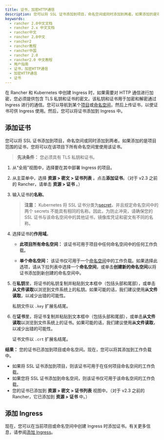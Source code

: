 ```yaml
---
title: 证书，加密HTTP通信
description: 您可以将 SSL 证书添加到项目，命名空间或同时添加到两者。如果添加的是项目范围的证书，您将可以在该项目下所有命名空间里使用该证书。现在，您可以在当前项目或命名空间中创建 Ingress 时添加证书。
keywords:
  - rancher 2.0中文文档
  - rancher 2.x 中文文档
  - rancher中文
  - rancher 2.0中文
  - rancher2
  - rancher教程
  - rancher中国
  - rancher 2.0
  - rancher2.0 中文教程
  - 用户指南
  - 证书，加密HTTP通信
  - 加密HTTP通信
  - 证书
---
```


在 Rancher 和 Kubernetes 中创建 Ingress 时，如果需要对 HTTP 通信进行加密，您必须提供包含 TLS 私钥和证书的密文。该私钥和证书用于加密和解密通过 Ingress 进行的通信。您可以导航到某个[项目](/docs/cluster-admin/projects-and-namespaces/_index)或[命名空间](/docs/cluster-admin/projects-and-namespaces/_index)，然后上传证书，以使证书可供 Ingress 使用。然后，您可以将证书添加到 Ingress 中。

## 添加证书

您可以将 SSL 证书添加到项目，命名空间或同时添加到两者。如果添加的是项目范围的证书，您将可以在该项目下所有命名空间里使用该证书。

> **先决条件：** 您必须具有 TLS 私钥和证书。

1. 从“全局”视图中，选择要在其中部署 Ingress 的项目。

2. 从主菜单中，选择 **资源 > 密文 > 证书列表** 。点击**添加证书**。（对于 v2.3 之前的 Rancher，请单击 **资源 > 证书** 。）

3. 输入证书的**名称**。

   > **注意：** Kubernetes 将 SSL 证书分类为[secret](https://kubernetes.io/docs/concepts/configuration/secret/)，并且规定命名空间中的两个 secrets 不能具有相同的名称。因此，为防止冲突，请确保您的 SSL 证书与该命名空间中的其他证书，镜像库凭证和密文有不同的名称。

4. 选择证书的**作用域**。

   - **此项目所有命名空间：** 该证书可用于项目中任何命名空间中的任何工作负载。

   - **单个命名空间：** 该证书仅可用于一个[命名空间](/docs/k8s-in-rancher/projects-and-namespaces/#namespaces)中的工作负载。如果选择此选项，请从下拉列表中选择一个**命名空间**，或单击**创建新的命名空间**以将证书添加到新创建的命名空间中。

5. 在**私钥**里，将证书的私钥复制并粘贴到文本框中（包括头部和尾部），或单击**从文件读取**以浏览到文件系统上的私钥。如果可能的话，我们建议使用**从文件读取**，以减少出错的可能性。

   私钥文件以 `.key` 扩展名结尾。

6. 在**证书**里，将证书复制并粘贴到文本框中（包括头部和尾部），或单击**从文件读取**以浏览到文件系统上的证书。如果可能的话，我们建议使用**从文件读取**，以减少出错的可能性。

   证书文件以 `.crt` 扩展名结尾。

**结果：** 您的证书已添加到项目或命名空间。现在，您可以将其添加到工作负载中。

- 如果将 SSL 证书添加到项目，则该证书可用于在任何项目命名空间的工作负载。
- 如果您将 SSL 证书添加到命名空间，则该证书仅可用于该命名空间的工作负载。
- 您的证书已添加到 **资源 > 密文 > 证书列表** 视图中。（对于 v2.3 之前的 Rancher，它已添加到 **资源 > 证书** 中。）

## 添加 Ingress

现在，您可以在当前项目或命名空间中创建 Ingress 时添加证书。有关更多信息，请参阅[添加 Ingress](/docs/k8s-in-rancher/load-balancers-and-ingress/ingress/_index)。
